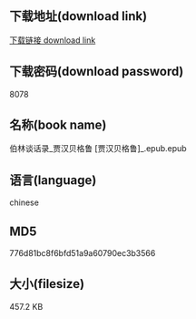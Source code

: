## 下载地址(download link)
[下载链接 download link](https://voluble-croquembouche-d321dc.netlify.app/?s=%E4%BC%AF%E6%9E%97%E8%B0%88%E8%AF%9D%E5%BD%95_%E8%B4%BE%E6%B1%89%E8%B4%9D%E6%A0%BC%E9%B2%81+%5B%E8%B4%BE%E6%B1%89%E8%B4%9D%E6%A0%BC%E9%B2%81%5D_.epub)

## 下载密码(download password)
8078

## 名称(book name)
伯林谈话录_贾汉贝格鲁 [贾汉贝格鲁]_.epub.epub

## 语言(language)
chinese

## MD5
776d81bc8f6bfd51a9a60790ec3b3566

## 大小(filesize)
457.2 KB
